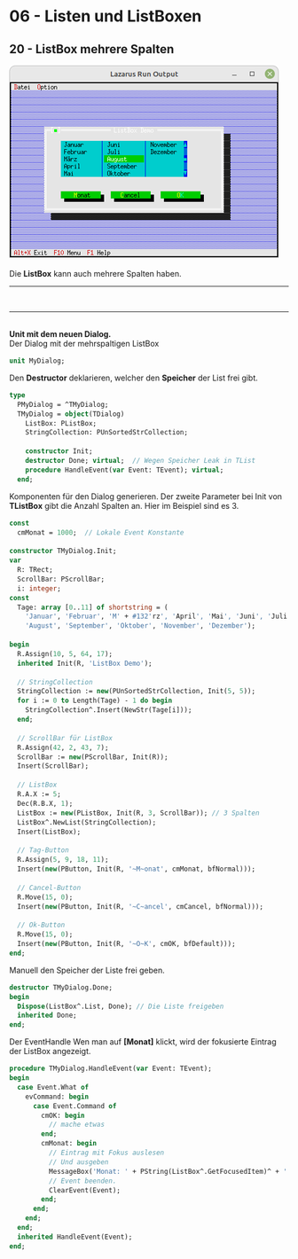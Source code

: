 # 06 - Listen und ListBoxen
## 20 - ListBox mehrere Spalten

<img src="image.png" alt="Selfhtml"><br><br>
Die <b>ListBox</b> kann auch mehrere Spalten haben.
<hr><br>
<hr><br>
<b>Unit mit dem neuen Dialog.</b>
<br>
Der Dialog mit der mehrspaltigen ListBox

```pascal
unit MyDialog;

```

Den <b>Destructor</b> deklarieren, welcher den <b>Speicher</b> der List frei gibt.

```pascal
type
  PMyDialog = ^TMyDialog;
  TMyDialog = object(TDialog)
    ListBox: PListBox;
    StringCollection: PUnSortedStrCollection;

    constructor Init;
    destructor Done; virtual;  // Wegen Speicher Leak in TList
    procedure HandleEvent(var Event: TEvent); virtual;
  end;

```

Komponenten für den Dialog generieren.
Der zweite Parameter bei Init von <b>TListBox</b> gibt die Anzahl Spalten an.
Hier im Beispiel sind es 3.

```pascal
const
  cmMonat = 1000;  // Lokale Event Konstante

constructor TMyDialog.Init;
var
  R: TRect;
  ScrollBar: PScrollBar;
  i: integer;
const
  Tage: array [0..11] of shortstring = (
    'Januar', 'Februar', 'M' + #132'rz', 'April', 'Mai', 'Juni', 'Juli',
    'August', 'September', 'Oktober', 'November', 'Dezember');

begin
  R.Assign(10, 5, 64, 17);
  inherited Init(R, 'ListBox Demo');

  // StringCollection
  StringCollection := new(PUnSortedStrCollection, Init(5, 5));
  for i := 0 to Length(Tage) - 1 do begin
    StringCollection^.Insert(NewStr(Tage[i]));
  end;

  // ScrollBar für ListBox
  R.Assign(42, 2, 43, 7);
  ScrollBar := new(PScrollBar, Init(R));
  Insert(ScrollBar);

  // ListBox
  R.A.X := 5;
  Dec(R.B.X, 1);
  ListBox := new(PListBox, Init(R, 3, ScrollBar)); // 3 Spalten
  ListBox^.NewList(StringCollection);
  Insert(ListBox);

  // Tag-Button
  R.Assign(5, 9, 18, 11);
  Insert(new(PButton, Init(R, '~M~onat', cmMonat, bfNormal)));

  // Cancel-Button
  R.Move(15, 0);
  Insert(new(PButton, Init(R, '~C~ancel', cmCancel, bfNormal)));

  // Ok-Button
  R.Move(15, 0);
  Insert(new(PButton, Init(R, '~O~K', cmOK, bfDefault)));
end;

```

Manuell den Speicher der Liste frei geben.

```pascal
destructor TMyDialog.Done;
begin
  Dispose(ListBox^.List, Done); // Die Liste freigeben
  inherited Done;
end;

```

Der EventHandle
Wen man auf <b>[Monat]</b> klickt, wird der fokusierte Eintrag der ListBox angezeigt.

```pascal
procedure TMyDialog.HandleEvent(var Event: TEvent);
begin
  case Event.What of
    evCommand: begin
      case Event.Command of
        cmOK: begin
          // mache etwas
        end;
        cmMonat: begin
          // Eintrag mit Fokus auslesen
          // Und ausgeben
          MessageBox('Monat: ' + PString(ListBox^.GetFocusedItem)^ + ' gew' + #132 + 'hlt', nil, mfOKButton);
          // Event beenden.
          ClearEvent(Event);
        end;
      end;
    end;
  end;
  inherited HandleEvent(Event);
end;

```


